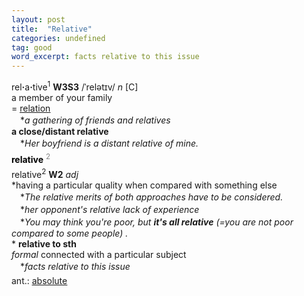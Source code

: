 ```yaml
---
layout: post
title:  "Relative"
categories: undefined
tag: good
word_excerpt: facts relative to this issue
---
```

<DIV style="MARGIN: 0px 0px 5px">rel<B>·</B>a<B>·</B>tive<SUP>1</SUP> <B>W3S3</B> /ˈrelətɪv/ <I>n</I> [C] <BR>a member of your family<BR>= <A href="{{ site.baseurl }}/relation"><U>relation</U></A><BR>　*<I>a gathering of friends and relatives</I><BR><B>a close/distant relative</B><BR>　*<I>Her boyfriend is a distant relative of mine.</I></DIV>
<DIV style="COLOR: #808080; MARGIN: 0px 0px 5px; LINE-HEIGHT: normal"><SPAN style="FONT-SIZE: 10.5pt; COLOR: #000000; LINE-HEIGHT: normal"><B>relative</B></SPAN> <SUP style="FONT-SIZE: 83%; LINE-HEIGHT: normal">2</SUP> </DIV>
<DIV style="MARGIN: 0px 0px 5px">relative<SUP>2</SUP> <B>W2</B> <I>adj</I> <BR>*having a particular quality when compared with something else<BR>　*<I>The relative merits of both approaches have to be considered.</I><BR>　*<I>her opponent's relative lack of experience</I><BR>　*<I>You may think you're poor, but <B>it's all relative</B> (=you are not poor compared to some people) .</I><BR>* <B>relative to sth</B><BR><I>formal</I> connected with a particular subject<BR>　*<I>facts relative to this issue</I></DIV>
<DIV style="MARGIN: 0px 0px 5px">
<DIV style="MARGIN: 4px 0px">ant.: <A href="{{ site.baseurl }}/absolute"><U>absolute</U></A></DIV></DIV>
